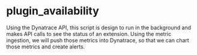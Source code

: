 # plugin_availability
Using the Dynatrace API, this script is design to run in the background and makes API calls to see the status of an extension. Using the metric ingestion, we will push those metrics into Dynatrace, so that we can chart those metrics and create alerts.
